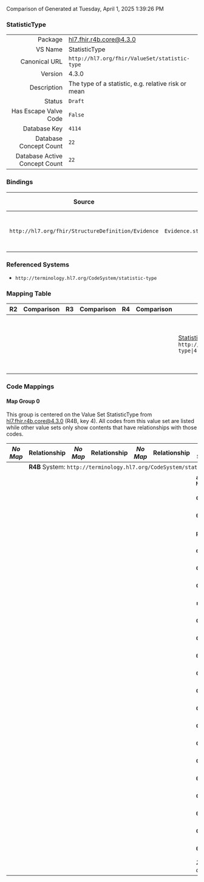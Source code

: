 Comparison of 
Generated at Tuesday, April 1, 2025 1:39:26 PM

### StatisticType

|      |     |
| ---: | --- |
| Package | hl7.fhir.r4b.core@4.3.0 |
| VS Name | StatisticType |
| Canonical URL | `http://hl7.org/fhir/ValueSet/statistic-type` |
| Version | 4.3.0 |
| Description | The type of a statistic, e.g. relative risk or mean |
| Status | `Draft` |
| Has Escape Valve Code | `False` |
| Database Key | `4114` |
| Database Concept Count | `22` |
| Database Active Concept Count | `22` |
### Bindings

| Source | Element | Binding | Strength | Element Short |
| ------ | ------- | ------- | -------- | ------------- |
| `http://hl7.org/fhir/StructureDefinition/Evidence` | `Evidence.statistic.statisticType` | `http://hl7.org/fhir/ValueSet/statistic-type` | `Extensible` | Type of statistic, eg relative risk |

### Referenced Systems

* `http://terminology.hl7.org/CodeSystem/statistic-type`
### Mapping Table

| R2 | Comparison | R3 | Comparison | R4 | Comparison | R4B | Comparison | R5
| --- | --- | --- | --- | --- | --- | --- | --- | ---
| | | | | | | [StatisticType](/docs/R4B/ValueSets/StatisticType.md)<br/> `http://hl7.org/fhir/ValueSet/statistic-type\|4.3.0` | →→→→→→→<br/>``<br/>- DBKey: `883`<br/>- Reviewed: `n/a`<br/>- By: `n/a`<br/>→→→→→→→<hr/>←←←←←←←<br/>``<br/>- DBKey: `1144`<br/>- Reviewed: `n/a`<br/>- By: `n/a`<br/>←←←←←←←| [StatisticType](/docs/R5/ValueSets/StatisticType.md)<br/> `http://hl7.org/fhir/ValueSet/statistic-type\|5.0.0` 

### Code Mappings


#### Map Group 0

This group is centered on the Value Set StatisticType from hl7.fhir.r4b.core@4.3.0 (R4B, key 4).
All codes from this value set are listed while other value sets only show contents that have relationships with those codes.

| *No Map* | Relationship | *No Map* | Relationship | *No Map* | Relationship | R4B StatisticType| Relationship | [R5 StatisticType](/docs/R5/ValueSets/StatisticType.md)
| --- | --- | --- | --- | --- | --- | --- | --- | ---
| <td colspan="8">**R4B** System: `http://terminology.hl7.org/CodeSystem/statistic-type`
| | | | | | | **`absolute-MedianDiff`**| _Equivalent_ <br/>(8201/10506)| `absolute-MedianDiff`
| | | | | | | **`C25463`**| _Equivalent_ <br/>(8191/10496)| `C25463`
| | | | | | | **`0000301`**| _Equivalent_ <br/>(8184/10489)| `0000301`
| | | | | | | **`predictedRisk`**| _Equivalent_ <br/>(8203/10508)| `predictedRisk`
| | | | | | | **`descriptive`**| _Equivalent_ <br/>(8202/10507)| `descriptive`
| | | | | | | **`C93150`**| _Equivalent_ <br/>(8199/10504)| `C93150`
| | | | | | | **`C16726`**| _Equivalent_ <br/>(8188/10493)| `C16726`
| | | | | | | **`rate-ratio`**| _Equivalent_ <br/>(8204/10509)| `rate-ratio`
| | | | | | | **`C25564`**| _Equivalent_ <br/>(8192/10497)| `C25564`
| | | | | | | **`C53319`**| _Equivalent_ <br/>(8196/10501)| `C53319`
| | | | | | | **`0000457`**| _Equivalent_ <br/>(8186/10491)| `0000457`
| | | | | | | **`C28007`**| _Equivalent_ <br/>(8194/10499)| `C28007`
| | | | | | | **`C25570`**| _Equivalent_ <br/>(8193/10498)| `C25570`
| | | | | | | **`C16932`**| _Equivalent_ <br/>(8189/10494)| `C16932`
| | | | | | | **`C65172`**| _Equivalent_ <br/>(8198/10503)| `C65172`
| | | | | | | **`C17010`**| _Equivalent_ <br/>(8190/10495)| `C17010`
| | | | | | | **`C44256`**| _Equivalent_ <br/>(8195/10500)| `C44256`
| | | | | | | **`0000565`**| _Equivalent_ <br/>(8187/10492)| `0000565`
| | | | | | | **`C93152`**| _Equivalent_ <br/>(8200/10505)| `C93152`
| | | | | | | **`0000424`**| _Equivalent_ <br/>(8185/10490)| `0000424`
| | | | | | | **`C65171`**| _Equivalent_ <br/>(8197/10502)| `C65171`
| | | | | | | **`0000100`**| _Equivalent_ <br/>(8183/10488)| `0000100`
| | | | | | | *22 of 22 codes used* | | *22 of 22 codes used* 

